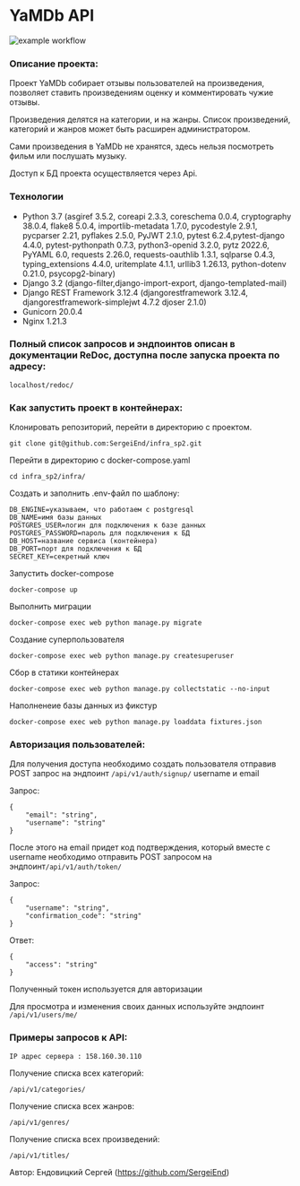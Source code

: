 # YaMDb API
![example workflow](https://github.com/SergioEnd/yamdb_final/actions/workflows/yamdb_workflow.yml/badge.svg)

### Описание проекта:

Проект YaMDb собирает отзывы пользователей на произведения, позволяет ставить произведениям оценку и комментировать чужие отзывы.

Произведения делятся на категории, и на жанры. Список произведений, категорий и жанров может быть расширен администратором.

Сами произведения в YaMDb не хранятся, здесь нельзя посмотреть фильм или послушать музыку.

Доступ к БД проекта осуществляется через Api.
### Технологии
- Python 3.7 (asgiref 3.5.2, coreapi 2.3.3, coreschema 0.0.4, cryptography 38.0.4, flake8 5.0.4, importlib-metadata 1.7.0, pycodestyle 2.9.1, pycparser 2.21, pyflakes 2.5.0, PyJWT 2.1.0, pytest 6.2.4,pytest-django 4.4.0, pytest-pythonpath 0.7.3, python3-openid 3.2.0, pytz 2022.6, PyYAML 6.0, requests 2.26.0, requests-oauthlib 1.3.1, sqlparse 0.4.3, typing_extensions 4.4.0, uritemplate 4.1.1, urllib3 1.26.13, python-dotenv 0.21.0, psycopg2-binary)
- Django 3.2 (django-filter,django-import-export, django-templated-mail)
- Django REST Framework 3.12.4 (djangorestframework 3.12.4, djangorestframework-simplejwt 4.7.2 djoser 2.1.0)
- Gunicorn 20.0.4
- Nginx 1.21.3

### Полный список запросов и эндпоинтов описан в документации ReDoc, доступна после запуска проекта по адресу:
```
localhost/redoc/
```

### Как запустить проект в контейнерах:
Клонировать репозиторий, перейти в директорию с проектом.

```
git clone git@github.com:SergeiEnd/infra_sp2.git
```
Перейти в директорию с docker-compose.yaml
```
cd infra_sp2/infra/
```
Создать и заполнить .env-файл по шаблону:
```
DB_ENGINE=указываем, что работаем с postgresql
DB_NAME=имя базы данных
POSTGRES_USER=логин для подключения к базе данных
POSTGRES_PASSWORD=пароль для подключения к БД
DB_HOST=название сервиса (контейнера)
DB_PORT=порт для подключения к БД
SECRET_KEY=секретный ключ
```
Запустить docker-compose
```
docker-compose up
```
Выполнить миграции
```
docker-compose exec web python manage.py migrate
```
Создание суперпользователя
```
docker-compose exec web python manage.py createsuperuser
```
Сбор в статики контейнерах
``` 
docker-compose exec web python manage.py collectstatic --no-input
```
Наполненеие базы данных из фикстур
```
docker-compose exec web python manage.py loaddata fixtures.json
```

### Авторизация пользователей:
Для получения доступа необходимо создать пользователя отправив POST запрос на эндпоинт ```/api/v1/auth/signup/``` username и email

Запрос:
```
{
	"email": "string",
	"username": "string"
}
```
После этого на email придет код подтверждения, который вместе с username необходимо отправить POST запросом на эндпоинт```/api/v1/auth/token/```

Запрос:
```
{
	"username": "string",
	"confirmation_code": "string"
}
```
Ответ:
```
{
	"access": "string"
}
```
Полученный токен используется для авторизации

Для просмотра и изменения своих данных используйте эндпоинт ```/api/v1/users/me/```

### Примеры запросов к API:
```
IP адрес сервера : 158.160.30.110 
```
Получение списка всех категорий:
```
/api/v1/categories/
```
Получение списка всех жанров:
```
/api/v1/genres/
```
Получение списка всех произведений:
```
/api/v1/titles/
```

Автор: Ендовицкий Сергей (https://github.com/SergeiEnd)